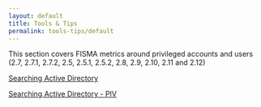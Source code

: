 ```yaml
---
layout: default
title: Tools & Tips
permalink: tools-tips/default
---
```

This section covers FISMA metrics around privileged accounts and users (2.7, 2.7.1, 2.7.2, 2.5, 2.5.1, 2.5.2, 2.8, 2.9, 2.10, 2.11 and 2.12) 

[Searching Active Directory](searchAD)

[Searching Active Directory - PIV](searchAD-PIV)
